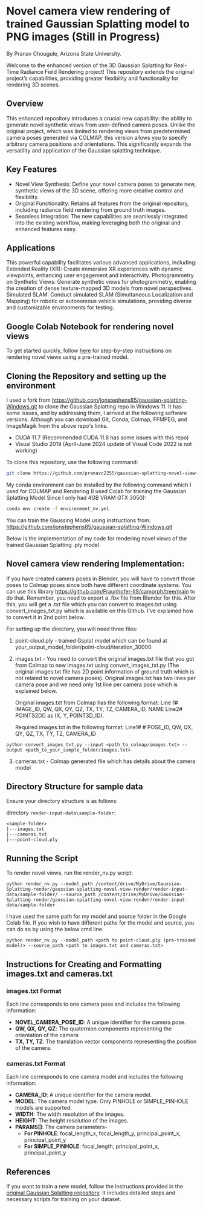 # Novel camera view rendering of trained Gaussian Splatting model to PNG images (Still in Progress)
By Pranav Chougule, Arizona State University.

Welcome to the enhanced version of the 3D Gaussian Splatting for Real-Time Radiance Field Rendering project! This repository extends the original project’s capabilities, providing greater flexibility and functionality for rendering 3D scenes.

## Overview
This enhanced repository introduces a crucial new capability: the ability to generate novel synthetic views from user-defined camera poses. Unlike the original project, which was limited to rendering views from predetermined camera poses generated via COLMAP, this version allows you to specify arbitrary camera positions and orientations. This significantly expands the versatility and application of the Gaussian splatting technique.

## Key Features
- Novel View Synthesis: Define your novel camera poses to generate new, synthetic views of the 3D scene, offering more creative control and flexibility.
- Original Functionality: Retains all features from the original repository, including radiance field rendering from ground truth images.
- Seamless Integration: The new capabilities are seamlessly integrated into the existing workflow, making leveraging both the original and enhanced features easy.

## Applications
This powerful capability facilitates various advanced applications, including:
Extended Reality (XR): Create immersive XR experiences with dynamic viewpoints, enhancing user engagement and interactivity.
Photogrammetry on Synthetic Views: Generate synthetic views for photogrammetry, enabling the creation of dense texture-mapped 3D models from novel perspectives.
Simulated SLAM: Conduct simulated SLAM (Simultaneous Localization and Mapping) for robotic or autonomous vehicle simulations, providing diverse and customizable environments for testing.

## Google Colab Notebook for rendering novel views
To get started quickly, follow [here](https://colab.research.google.com/drive/11jayCPkY7Nr9OV9bxzzN3SHjMzb2poS6?usp=sharing/) for step-by-step instructions on rendering novel views using a pre-trained model.

## Cloning the Repository and setting up the environment
I used a fork from https://github.com/jonstephens85/gaussian-splatting-Windows.git to clone the Gaussian Splatting repo in Windows 11. It has some issues, and by addressing them, I arrived at the following software versions. Although you can download Git, Conda, Colmap, FFMPEG, and ImageMagik from the above repo's links.
- CUDA 11.7 (Recommended CUDA 11.8 has some issues with this repo)
- Visual Studio 2019 (April-June 2024 update of Visual Code 2022 is not working)

To clone this repository, use the following command:

```bash
git clone https://github.com/pranavc2255/gaussian-splatting-novel-view-render --recursive
```
My conda environment can be installed by the following command which I used for COLMAP and Rendering (I used Colab for training the Gaussian Splatting Model Since I only had 4GB VRAM GTX 3050): 

```bash
conda env create -f environment_nv.yml
```

You can train the Gaussing Model using instructions from: https://github.com/jonstephens85/gaussian-splatting-Windows.git

Below is the implementation of my code for rendering novel views of the trained Gaussian Splatting .ply model.

## Novel camera view rendering Implementation:

If you have created camera poses in Blender, you will have to convert those poses to Colmap poses since both have different coordinate systems.
You can use this library https://github.com/Fraunhofer-IIS/camorph/tree/main to do that. Remember, you need to export a .fbx file from Blender for this.
After this, you will get a .txt file which you can convert to images.txt using convert_images_txt.py which is available on  this Github. I've explained how to convert it in 2nd point below.

For setting up the directory, you will need three files:
1. point-cloud.ply - trained Gsplat model which can be found at your_output_model_folder/point-cloud/iteration_30000
2. images.txt - You need to convert the original images.txt file that you got from Colmap to new images.txt using convert_images_txt.py (The original images.txt file has 2D point information of ground truth which   is not related to novel camera poses). Original images.txt has two lines per camera pose and we need only 1st line per camera pose which is explained below.
  
   Original images.txt from Colmap has the following format: Line 1#   IMAGE_ID, QW, QX, QY, QZ, TX, TY, TZ, CAMERA_ID, NAME Line2#   POINTS2D[] as (X, Y, POINT3D_ID).
   
   Required images.txt in the following format: Line1# # POSE_ID, QW, QX, QY, QZ, TX, TY, TZ, CAMERA_ID

```shell
python convert_images_txt.py --input <path_to_colmap/images.txt> --output <path_to_your_sample_folder/images.txt>
```

3. cameras.txt - Colmap generated file which has details about the camera model

## Directory Structure for sample data
Ensure your directory structure is as follows:

directory ```render-input-data\sample-folder```:
```
<sample-folder>
|---images.txt
|---cameras.txt
|---point-cloud.ply
```
## Running the Script
To render novel views, run the render_nv.py script:
 
```shell
python render_nv.py --model_path /content/drive/MyDrive/Gaussian-Splatting-render/gaussian-splatting-novel-view-render/render-input-data/sample-folder/ --source_path /content/drive/MyDrive/Gaussian-Splatting-render/gaussian-splatting-novel-view-render/render-input-data/sample-folder
```
I have used the same path for my model and source folder in the Google Colab file.
If you wish to have different paths for the model and source, you can do so by using the below cmd line.
```shell
python render_nv.py --model_path <path to point-cloud.ply (pre-trained model)> --source_path <path to images.txt and cameras.txt>
```
## Instructions for Creating and Formatting images.txt and cameras.txt
### images.txt Format
 Each line corresponds to one camera pose and includes the following information:
- **NOVEL_CAMERA_POSE_ID**: A unique identifier for the camera pose.
- **QW, QX, QY, QZ**: The quaternion components representing the orientation of the camera 
- **TX, TY, TZ**: The translation vector components representing the position of the camera.
### cameras.txt Format
Each line corresponds to one camera model and includes the following information:
- **CAMERA_ID**: A unique identifier for the camera model.
- **MODEL**: The camera model type. Only PINHOLE or SIMPLE_PINHOLE models are supported.
- **WIDTH**: The width resolution of the images.
- **HEIGHT**: The height resolution of the images.
- **PARAMS[]**: The camera parameters-
   - **For PINHOLE**: focal_length_x, focal_length_y, principal_point_x,   
                   principal_point_y
   - **For SIMPLE_PINHOLE**: focal_length, principal_point_x, principal_point_y
## References

If you want to train a new model, follow the instructions provided in the [original Gaussian Splatting repository](https://github.com/graphdeco-inria/gaussian-splatting/). It includes detailed steps and necessary scripts for training on your dataset.
